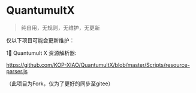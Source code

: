 # QuantumultX
> 纯自用，无规则，无维护，无更新

仅以下项目可能会更新维护：    

1⃣️ Quantumult X 资源解析器:   


https://github.com/KOP-XIAO/QuantumultX/blob/master/Scripts/resource-parser.js

（此项目为Fork，仅为了更好的同步至gitee）
